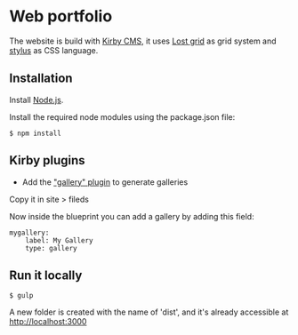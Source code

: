 # Web portfolio

The website is build with [Kirby CMS](https://getkirby.com/), it uses [Lost grid](http://lostgrid.org/) as grid system and [stylus](http://stylus-lang.com/) as CSS language.

## Installation

Install [Node.js](https://nodejs.org/en/).

Install the required node modules using the package.json file:

```
$ npm install
```

## Kirby plugins

- Add the ["gallery" plugin](https://github.com/TimOetting/kirby-gallery) to generate galleries

Copy it in site > fileds

Now inside the blueprint you can add a gallery by adding this field:

```
mygallery:
    label: My Gallery
    type: gallery
```

## Run it locally

```
$ gulp
```

A new folder is created with the name of 'dist', and it's already accessible at [http://localhost:3000](http://localhost:3000)
